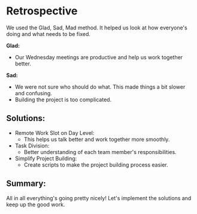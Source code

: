 # Retrospective

We used the Glad, Sad, Mad method. It helped us look at how everyone's doing and what needs to be fixed.

**Glad:**
- Our Wednesday meetings are productive and help us work together better.

**Sad:**
- We were not sure who should do what. This made things a bit slower and confusing.
- Building the project is too complicated.
  
## Solutions:
- Remote Work Slot on Day Level:
  - This helps us talk better and work together more smoothly.
- Task Division:
  - Better understanding of each team member's responsibilities.
- Simplify Project Building:
  - Create scripts to make the project building process easier.

## Summary:
All in all everything's going pretty nicely! Let's implement the solutions and keep up the good work.


